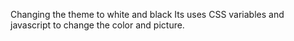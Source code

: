 Changing the theme to white and black
Its uses CSS variables and javascript to change the color and picture.
